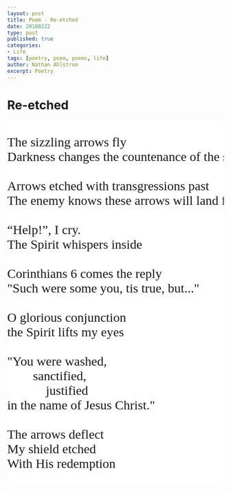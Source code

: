 ```yaml
---
layout: post
title: Poem - Re-etched
date: 20180222
type: post
published: true
categories:
- Life
tags: [poetry, poem, poems, life]
author: Nathan Ahlstrom
excerpt: Poetry
---
```

<style>
	.poem {
		margin-top:10px;
		font-family:"Lora,Times New Roman,Serif";
		font-size:30px;
		word-break: break-all;
		word-wrap: break-word;
		background-color:#ffffff; !important
		border: 0px solid #ffffff; !important
	}
</style>
# Re-etched #
<pre class="poem" style="border:0;">

The sizzling arrows fly
Darkness changes the countenance of the sky.

Arrows etched with transgressions past
The enemy knows these arrows will land fast.

“Help!”, I cry.
The Spirit whispers inside

Corinthians 6 comes the reply
"Such were some you, tis true, but..."

O glorious conjunction
the Spirit lifts my eyes

"You were washed,
		sanctified,
			justified 
in the name of Jesus Christ."

The arrows deflect
My shield etched
With His redemption

</pre>
